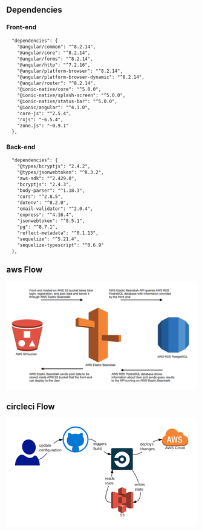 ## Dependencies

### Front-end

      "dependencies": {
        "@angular/common": "^8.2.14",
        "@angular/core": "^8.2.14",
        "@angular/forms": "^8.2.14",
        "@angular/http": "^7.2.16",
        "@angular/platform-browser": "^8.2.14",
        "@angular/platform-browser-dynamic": "^8.2.14",
        "@angular/router": "^8.2.14",
        "@ionic-native/core": "^5.0.0",
        "@ionic-native/splash-screen": "^5.0.0",
        "@ionic-native/status-bar": "^5.0.0",
        "@ionic/angular": "^4.1.0",
        "core-js": "^2.5.4",
        "rxjs": "~6.5.4",
        "zone.js": "~0.9.1"
      },

### Back-end

      "dependencies": {
        "@types/bcryptjs": "2.4.2",
        "@types/jsonwebtoken": "^8.3.2",
        "aws-sdk": "^2.429.0",
        "bcryptjs": "2.4.3",
        "body-parser": "^1.18.3",
        "cors": "^2.8.5",
        "dotenv": "^8.2.0",
        "email-validator": "^2.0.4",
        "express": "^4.16.4",
        "jsonwebtoken": "^8.5.1",
        "pg": "^8.7.1",
        "reflect-metadata": "^0.1.13",
        "sequelize": "^5.21.4",
        "sequelize-typescript": "^0.6.9"
      },

## aws Flow

![aws flow](./aws.png)

## circleci Flow

![circleci flow](./circleci.png)
